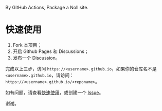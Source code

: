 By GitHub Actions, Package a Noll site.

# 快速使用

1. Fork 本项目；
2. 开启 Github Pages 和 Discussions；
3. 发布一个 Discussion。

完成以上三步，访问 `https://<username>.github.io`，如果你的仓库名不是 `<username>.github.io`，请访问：`https://<username>.github.io/<reponame>`。

如有问题，请查看[快速使用](https://nollgo.github.io/Noll/post/29.html)，或创建一个 [Issue](https://github.com/NollGo/Noll/issues)。

谢谢。
